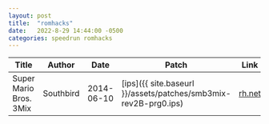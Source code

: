 ```yaml
---
layout: post
title:  "romhacks"
date:   2022-8-29 14:44:00 -0500
categories: speedrun romhacks
---
```


| Title | Author | Date | Patch | Link |
 ---- | ------ | ---- | ---- | ----- 
| Super Mario Bros. 3Mix | Southbird | 2014-06-10 | [ips]({{ site.baseurl }}/assets/patches/smb3mix-rev2B-prg0.ips) | [rh.net](https://www.romhacking.net/hacks/2068/) |